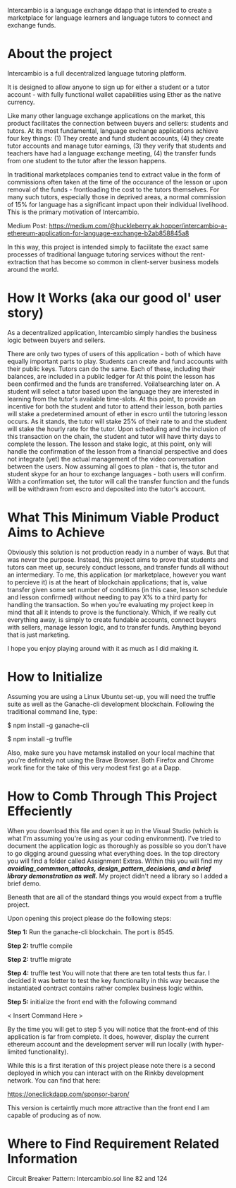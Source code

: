 [](https://miro.medium.com/max/625/1*rkPLXetDLakX-7acRw4mtQ.png)

Intercambio is a language exchange ddapp that is intended to create a marketplace for language learners and language tutors to connect and exchange funds.

# About the project
Intercambio is a full decentralized language tutoring platform.

It is designed to allow anyone to sign up for either a student or a tutor account - with fully functional wallet capabilities using Ether as the native currency.

Like many other language exchange applications on the market, this product facilitates the connection between buyers and sellers: students and tutors. At its most fundamental, language exchange applications achieve four key things: (1) They create and fund student accounts, (4) they create tutor accounts and manage tutor earnings, (3) they verify that students and teachers have had a language exchange meeting, (4) the transfer funds from one student to the tutor after the lesson happens.

In traditional marketplaces companies tend to extract value in the form of commissions often taken at the time of the occurance of the lesson or upon removal of the funds - frontloading the cost to the tutors themselves. For many such tutors, especially those in deprived areas, a normal commission of 15% for language has a significant impact upon their individual livelihood. This is the primary motivation of Intercambio. 

Medium Post: https://medium.com/@huckleberry.ak.hopper/intercambio-a-ethereum-application-for-language-exchange-b2ab858845a8 

In this way, this project is intended simply to facilitate the exact same processes of traditional language tutoring services without the rent-extraction that has become so common in client-server business models around the world.

# How It Works (aka our good ol' user story)
As a decentralized application, Intercambio simply handles the business logic between buyers and sellers. 

There are only two types of users of this application - both of which have equally important parts to play. Students can create and fund accounts with their public keys. Tutors can do the same. Each of these, including their balances, are included in a public ledger for At this point the lesson has been confirmed and the funds are transferred. Voila!searching later on. A student will select a tutor based upon the language they are interested in learning from the tutor's available time-slots. At this point, to provide an incentive for both the student and tutor to attend their lesson, both parties will stake a predetermined amount of ether in escro until the tutoring lesson occurs. As it stands, the tutor will stake 25% of their rate to and the student will stake the hourly rate for the tutor. Upon scheduling and the inclusion of this transaction on the chain, the student and tutor will have thirty days to complete the lesson. The lesson and stake logic, at this point, only will handle the confirmation of the lesson from a financial perspective and does not integrate (yet) the actual management of the video conversation between the users. Now assuming all goes to plan - that is, the tutor and student skype for an hour to exchange languages - both users will confirm. With a confirmation set, the tutor will call the transfer function and the funds will be withdrawn from escro and deposited into the tutor's account. 

# What This Minimum Viable Product Aims to Achieve

Obviously this solution is not production ready in a number of ways. But that was never the purpose. Instead, this project aims to prove that students and tutors can meet up, securely conduct lessons, and transfer funds all without an intermediary. To me, this application (or marketplace, however you want to percieve it) is at the heart of blockchain applications; that is, value transfer given some set number of conditions (in this case, lesson schedule and lesson confirmed) without needing to pay X% to a third party for handling the transaction. So when you're evaluating my project keep in mind that all it intends to prove is the functionaly. Which, if we really cut everything away, is simply to create fundable accounts, connect buyers with sellers, manage lesson logic, and to transfer funds. Anything beyond that is just marketing. 

I hope you enjoy playing around with it as much as I did making it.


# How to Initialize

Assuming you are using a Linux Ubuntu set-up, you will need the truffle suite as well as the Ganache-cli development blockchain. Following the traditional command line, type: 

$ npm install -g ganache-cli

$ npm install -g truffle

Also, make sure you have metamsk installed on your local machine that you're definitely not using the Brave Browser. Both Firefox and Chrome work fine for the take of this very modest first go at a Dapp. 

# How to Comb Through This Project Effeciently

When you download this file and open it up in the Visual Studio (which is what I'm assuming you're using as your coding environment). I've tried to document the application logic as thoroughly as possible so you don't have to go digging around guessing what everything does. In the top directory you will find a folder called Assignment Extras. Within this you will find my ***avoiding_commmon_attacks, design_pattern_decisions, and a brief library demonstration as well.*** My project didn't need a library so I added a brief demo. 

Beneath that are all of the standard things you would expect from a truffle project. 

Upon opening this project please do the following steps: 

**Step 1:** Run the ganache-cli blockchain. The port is 8545. 

**Step 2:** truffle compile

**Step 2:** truffle migrate

**Step 4:**  truffle test
You will note that there are ten total tests thus far. I decided it was better to test the key functionality in this way because the instantiated contract contains rather complex business logic within. 

**Step 5:** initialize the front end with the following command

< Insert Command Here >

By the time you will get to step 5 you will notice that the front-end of this application is far from complete. It does, however, display the current ethereum account and the development server will run locally (with hyper-limited functionality). 

While this is a first iteration of this project please note there is a second deployed in which you can interact with on the Rinkby development network. You can find that here: 

https://oneclickdapp.com/sponsor-baron/

This version is certaintly much more attractive than the front end I am capable of producing as of now. 

# Where to Find Requirement Related Information

Circuit Breaker Pattern: Intercambio.sol line 82 and 124














